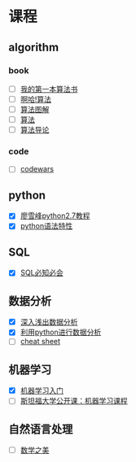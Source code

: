 # 课程

## algorithm

### book

- [ ] [我的第一本算法书](https://book.douban.com/subject/30357170/)
- [ ] [啊哈!算法](https://book.douban.com/subject/25894685/)
- [ ] [算法图解](https://book.douban.com/subject/26979890/)
- [ ] [算法](https://book.douban.com/subject/19952400/)
- [ ] [算法导论](https://book.douban.com/subject/1885170/)

### code
 
- [ ] [codewars](http://www.codewars.com/about)

## python

- [x] [廖雪峰python2.7教程](http://www.liaoxuefeng.com/wiki/001374738125095c955c1e6d8bb493182103fac9270762a000/)
- [x] [python语法特性](https://github.com/im-iron-man/python-gramma)

## SQL

- [x] [SQL必知必会](https://book.douban.com/subject/24250054/)

## 数据分析

- [x] [深入浅出数据分析](https://book.douban.com/subject/5257905/)
- [x] [利用python进行数据分析](https://book.douban.com/subject/25779298/)
- [ ] [cheat sheet](https://github.com/im-iron-man/outline/blob/master/%E6%95%B0%E6%8D%AE%E5%88%86%E6%9E%90.md)

## 机器学习

- [x] [机器学习入门](https://github.com/im-iron-man/data-analysis)
- [ ] [斯坦福大学公开课：机器学习课程](http://open.163.com/special/opencourse/machinelearning.html)

## 自然语言处理

- [ ] [数学之美](https://book.douban.com/subject/10750155/)
